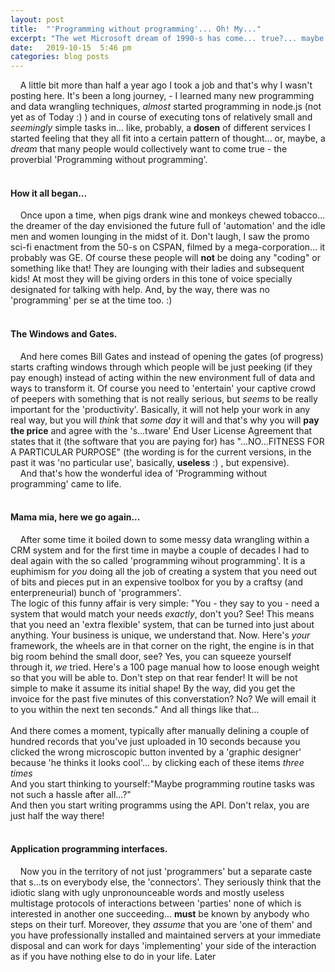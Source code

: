 ```yaml
---
layout: post
title:  "'Programming without programming'... Oh! My..."
excerpt: "The wet Microsoft dream of 1990-s has come... true?... maybe not. All these 'self-services' like Zapier, IFTTT, etc.etc. Or what I've been doing for half a year."
date:   2019-10-15  5:46 pm
categories: blog posts
---
```


&nbsp;&nbsp;&nbsp;&nbsp;A little bit more than half a year ago I took a 
job and that's why I wasn't posting here. It's been a long journey, - I 
learned many new programming and data wrangling techniques, _almost_ 
started programming in node.js (not yet as of Today :) ) and in course
of executing tons of relatively small and _seemingly_ simple tasks in... 
like, probably, a __dosen__ of different services I started feeling that 
they all fit into a certain pattern of thought... or, maybe, a _dream_ 
that many people would collectively want to come true - the proverbial 
'Programming without programming'.<br><br>
#### How it all began... 
&nbsp;&nbsp;&nbsp;&nbsp;Once upon a time, when pigs drank wine and 
monkeys chewed tobacco... the dreamer of the day envisioned the future 
full of 'automation' and the idle men and women lounging in the midst of 
it. Don't laugh, I saw the promo sci-fi enactment from the 50-s on CSPAN, 
filmed by a mega-corporation... it probably was GE. Of course these people 
will __not__ be doing any "coding" or something like that! They are 
lounging with their ladies and subsequent kids! At most they will be 
giving orders in this tone of voice specially designated for talking 
with help. And, by the way, there was no 'programming' 
per se at the time too. :) <br><br>
#### The Windows and Gates.
&nbsp;&nbsp;&nbsp;&nbsp;And here comes Bill Gates and instead of opening 
the gates (of progress) starts crafting windows through which people 
will be just peeking (if they pay enough) instead of acting within the 
new environment full of data and ways to transform it. Of course you 
need to 'entertain' your captive crowd of peepers with something that is 
not really serious, but _seems_ to be really important for the 
'productivity'. Basically, it will not help your work in any real way, 
but you will _think_ that _some day_ it will and that's why you will 
__pay the price__ and agree with the 's...tware' End User 
License Agreement that states that it (the software that you are paying 
for) has "...NO...FITNESS FOR A PARTICULAR PURPOSE" (the wording is for 
the current versions, in the past it was 'no particular use', basically, 
__useless__ :) , but expensive).<br>
&nbsp;&nbsp;&nbsp;&nbsp;And that's how the wonderful idea of 'Programming 
without programming' came to life. <br><br>
#### Mama mia, here we go again...
&nbsp;&nbsp;&nbsp;&nbsp;After some time it boiled down to some messy data 
wrangling within a CRM system and for the first time in maybe a couple 
of decades I had to deal again with the so called 'programming wihout programming'.
It is a euphimism for _you_ doing all the job of creating a system that you 
need out of bits and pieces put in an expensive toolbox for you by a 
craftsy (and enterpreneurial) bunch of 'programmers'. <br>The logic of this 
funny affair is very simple: "You - they say to you - need a system that 
would match your needs _exactly_, don't you? See! This means that you 
need an 'extra flexible' system, that can be turned into just about anything.
Your business is unique, we understand that. Now. Here's _your_ framework, 
the wheels are in that corner on the right, the engine is in that big room 
behind the small door, see? Yes, you can squeeze yourself through it, _we_ 
tried. Here's a 100 page manual how to loose enough weight so that you 
will be able to. Don't step on that rear fender! It will be not simple to 
make it assume its initial shape! By the way, did you get the invoice 
for the past five minutes of this converstation? No? We will email it to 
you within the next ten seconds." And all things like that...
<br><br>
And there comes a moment, typically after manually delining a couple of 
hundred records that you've just uploaded in 10 seconds because you clicked
the wrong microscopic button invented by a 'graphic designer' because 'he
thinks it looks cool'... by clicking each of these items _three times_ <br>
And you start thinking to yourself:"Maybe programming routine tasks was 
not such a hassle after all...?"<br>
And then you start writing programms using the API. Don't relax, you are 
just half the way there!<br><br>
#### Application programming interfaces.
&nbsp;&nbsp;&nbsp;&nbsp;Now you in the territory of not just 'programmers' 
but a separate caste that s...ts on everybody else, the 'connectors'. They 
seriously think that the idiotic slang with ugly unpronounceable words and 
mostly useless multistage protocols of interactions between 'parties' none 
of which is interested in another one succeeding... __must__ be known by 
anybody who steps on their turf. Moreover, they _assume_ that you are 'one 
of them' and you have professionally installed and maintained servers at 
your immediate disposal and can work for days 'implementing' your side of 
the interaction as if you have nothing else to do in your life.
Later 
 

